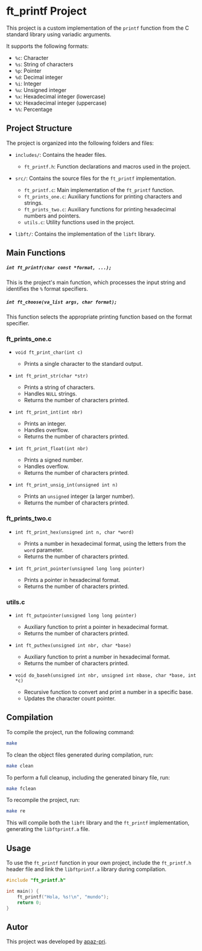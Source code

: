 # ft_printf Project

This project is a custom implementation of the `printf` function from the C standard library using variadic arguments.

It supports the following formats:
- `%c`: Character
- `%s`: String of characters
- `%p`: Pointer
- `%d`: Decimal integer
- `%i`: Integer
- `%u`: Unsigned integer
- `%x`: Hexadecimal integer (lowercase)
- `%X`: Hexadecimal integer (uppercase)
- `%%`: Percentage

## Project Structure

The project is organized into the following folders and files:

- `includes/`: Contains the header files.
  - `ft_printf.h`: Function declarations and macros used in the project.
- `src/`: Contains the source files for the `ft_printf` implementation.
  - `ft_printf.c`: Main implementation of the `ft_printf` function.
  - `ft_prints_one.c`: Auxiliary functions for printing characters and strings.
  - `ft_prints_two.c`: Auxiliary functions for printing hexadecimal numbers and pointers.
  - `utils.c`: Utility functions used in the project.

- `libft/`: Contains the implementation of the `libft` library.

## Main Functions

#####  `int ft_printf(char const *format, ...);`

This is the project's main function, which processes the input string and identifies the `%` format specifiers.

#####  `int ft_choose(va_list args, char format);`

This function selects the appropriate printing function based on the format specifier.

### ft_prints_one.c

- `void ft_print_char(int c)`
  - Prints a single character to the standard output.

- `int ft_print_str(char *str)`
  - Prints a string of characters.
  - Handles `NULL` strings.
  - Returns the number of characters printed.

- `int ft_print_int(int nbr)`
  - Prints an integer.
  - Handles overflow.
  - Returns the number of characters printed.

- `int ft_print_float(int nbr)`
  - Prints a signed number.
  - Handles overflow.
  - Returns the number of characters printed.

- `int ft_print_unsig_int(unsigned int n)`
  - Prints an `unsigned` integer (a larger number).
  - Returns the number of characters printed.

### ft_prints_two.c

- `int ft_print_hex(unsigned int n, char *word)`
  - Prints a number in hexadecimal format, using the letters from the `word` parameter.
  - Returns the number of characters printed.

- `int ft_print_pointer(unsigned long long pointer)`
  - Prints a pointer in hexadecimal format.
  - Returns the number of characters printed.

### utils.c

- `int ft_putpointer(unsigned long long pointer)`
  - Auxiliary function to print a pointer in hexadecimal format.
  - Returns the number of characters printed.

- `int ft_puthex(unsigned int nbr, char *base)`
  - Auxiliary function to print a number in hexadecimal format.
  - Returns the number of characters printed.

- `void do_baseh(unsigned int nbr, unsigned int nbase, char *base, int *c)`
  - Recursive function to convert and print a number in a specific base.
  - Updates the character count pointer.

## Compilation

To compile the project, run the following command:

```sh
make
```

To clean the object files generated during compilation, run:

```sh
make clean
```

To perform a full cleanup, including the generated binary file, run:

```sh
make fclean
```

To recompile the project, run:

```sh
make re
```
This will compile both the `libft` library and the `ft_printf` implementation, generating the `libftprintf.a` file.

## Usage

To use the `ft_printf` function in your own project, include the `ft_printf.h` header file and link the `libftprintf.a` library during compilation.

```c
#include "ft_printf.h"

int main() {
    ft_printf("Hola, %s!\n", "mundo");
    return 0;
}
```

## Autor

This project was developed by [apaz-pri](mailto:apaz-pri@student.42madrid.com).
